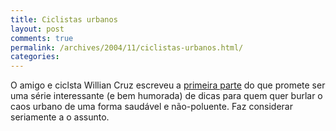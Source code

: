 ```yaml
---
title: Ciclistas urbanos
layout: post
comments: true
permalink: /archives/2004/11/ciclistas-urbanos.html/
categories:
---
```

<img src="//chester.me/img/blig/ciclismo.gif" border=0 align="left" alt="">O amigo e ciclsta Willian Cruz escreveu a <a href="http://freeride.blig.ig.com.br/2004\_09.html#post\_17349680" >primeira parte</a> do que promete ser uma série interessante (e bem humorada) de dicas para quem quer burlar o caos urbano de uma forma saudável e não-poluente. Faz considerar seriamente a o assunto.
